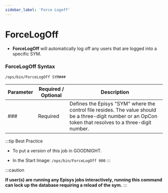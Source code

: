 ```yaml
---
sidebar_label: 'Force Logoff'
---
```


# ForceLogOff

* **ForceLogOff** will automatically log off any users that are logged into a specific SYM.

### ForceLogOff Syntax

```/ops/bin/ForceLogOff SYM###```

| Parameter |	Required / Optional | Description |
| --- | --- | --- |
| ### | Required | Defines the Episys "SYM" where the control file resides. The value should be a three-digit number or an OpCon token that resolves to a three-digit number. |

:::tip Best Practice

* To put a version of this job in GOODNIGHT.

* In the Start Image: ```/ops/bin/ForceLogOff 000```
:::

:::caution

**If user(s) are running any Episys jobs interactively, running this command can lock up the database requiring a reload of the sym.**
:::